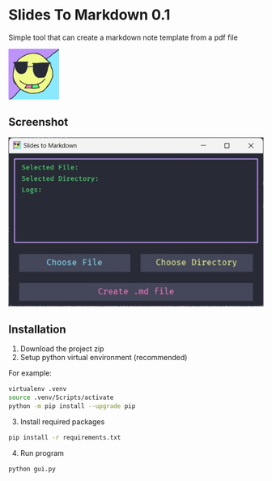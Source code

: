 # Slides To Markdown 0.1

Simple tool that can create a markdown note template from a pdf file

<img alt="logo" src="assets/logo.png" height=100 width=100>

## Screenshot

<img alt="app screenshot" src="assets/screenshot.jpg">

## Installation

1. Download the project zip
2. Setup python virtual environment (recommended)

For example:
```bash
virtualenv .venv
source .venv/Scripts/activate
python -m pip install --upgrade pip
```
3. Install required packages
```bash
pip install -r requirements.txt
```
4. Run program
```bash
python gui.py
```